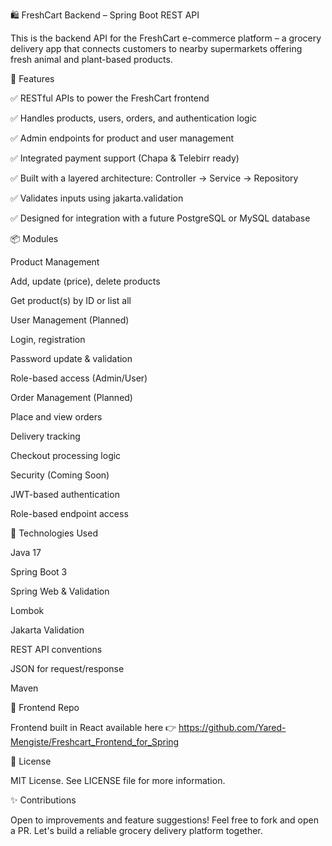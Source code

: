 🛍️ FreshCart Backend – Spring Boot REST API

This is the backend API for the FreshCart e-commerce platform – a grocery delivery app that connects customers to nearby supermarkets offering fresh animal and plant-based products.

🚀 Features

✅ RESTful APIs to power the FreshCart frontend

✅ Handles products, users, orders, and authentication logic

✅ Admin endpoints for product and user management

✅ Integrated payment support (Chapa & Telebirr ready)

✅ Built with a layered architecture: Controller → Service → Repository

✅ Validates inputs using jakarta.validation

✅ Designed for integration with a future PostgreSQL or MySQL database

📦 Modules

Product Management

Add, update (price), delete products

Get product(s) by ID or list all

User Management (Planned)

Login, registration

Password update & validation

Role-based access (Admin/User)

Order Management (Planned)

Place and view orders

Delivery tracking

Checkout processing logic

Security (Coming Soon)

JWT-based authentication

Role-based endpoint access

📂 Technologies Used

Java 17

Spring Boot 3

Spring Web & Validation

Lombok

Jakarta Validation

REST API conventions

JSON for request/response

Maven

🔗 Frontend Repo

Frontend built in React available here 👉 https://github.com/Yared-Mengiste/Freshcart_Frontend_for_Spring

🚫 License

MIT License. See LICENSE file for more information.

✨ Contributions

Open to improvements and feature suggestions! Feel free to fork and open a PR. Let's build a reliable grocery delivery platform together.

